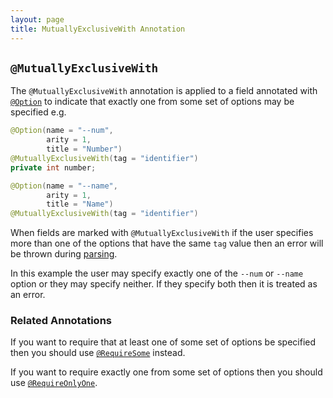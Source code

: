 ```yaml
---
layout: page
title: MutuallyExclusiveWith Annotation
---
```


## `@MutuallyExclusiveWith`

The `@MutuallyExclusiveWith` annotation is applied to a field annotated with [`@Option`](option.html) to indicate that exactly one from some set of options may be specified e.g.

```java
@Option(name = "--num", 
        arity = 1, 
        title = "Number")
@MutuallyExclusiveWith(tag = "identifier")
private int number;

@Option(name = "--name",
        arity = 1,
        title = "Name")
@MutuallyExclusiveWith(tag = "identifier")
```

When fields are marked with `@MutuallyExclusiveWith` if the user specifies more than one of the options that have the same `tag` value then an error will be thrown during [parsing](../parser/).

In this example the user may specify exactly one of the `--num` or `--name` option or they may specify neither. If they specify both then it is treated as an error.

### Related Annotations

If you want to require that at least one of some set of options be specified then you should use [`@RequireSome`](require-some.html) instead.

If you want to require exactly one from some set of options then you should use [`@RequireOnlyOne`](require-only-one.html).